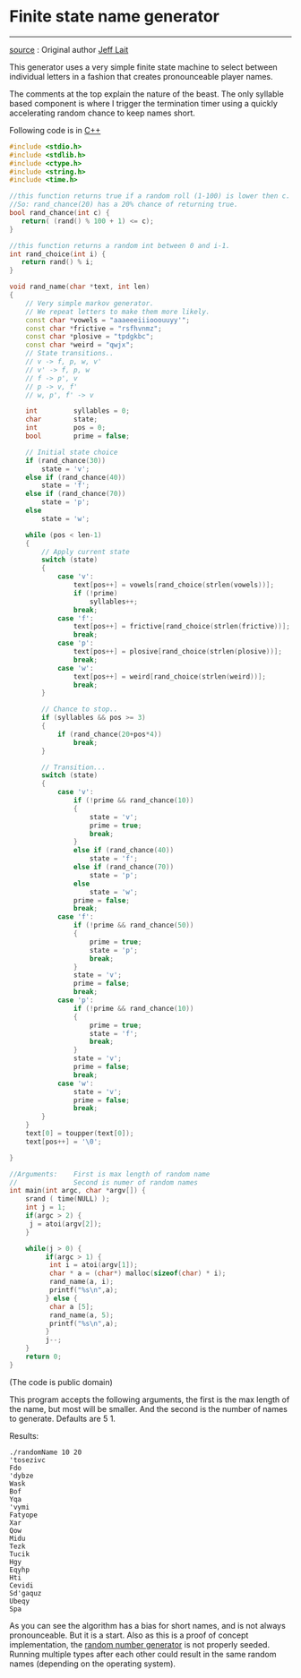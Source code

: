# Finite state name generator

---

[source](http://groups.google.com/group/rec.games.roguelike.development/msg/185c90b7e8986d30) : Original author [Jeff Lait](jeff_lait.md)

This generator uses a very simple finite state machine to select between individual letters in a fashion that creates pronounceable player names.

The comments at the top explain the nature of the beast. The only syllable based component is where I trigger the termination timer using a quickly accelerating random chance to keep names short.

Following code is in [C++](c++.md)

```c++
#include <stdio.h>
#include <stdlib.h>
#include <ctype.h>
#include <string.h>
#include <time.h>

//this function returns true if a random roll (1-100) is lower then c.
//So: rand_chance(20) has a 20% chance of returning true.
bool rand_chance(int c) {
   return( (rand() % 100 + 1) <= c);
}

//this function returns a random int between 0 and i-1.
int rand_choice(int i) {
   return rand() % i;
}

void rand_name(char *text, int len)
{
    // Very simple markov generator.
    // We repeat letters to make them more likely.
    const char *vowels = "aaaeeeiiiooouuyy'";
    const char *frictive = "rsfhvnmz";
    const char *plosive = "tpdgkbc";
    const char *weird = "qwjx";
    // State transitions..
    // v -> f, p, w, v'
    // v' -> f, p, w
    // f -> p', v
    // p -> v, f'
    // w, p', f' -> v

    int         syllables = 0;
    char        state;
    int         pos = 0;
    bool        prime = false;

    // Initial state choice
    if (rand_chance(30))
        state = 'v';
    else if (rand_chance(40))
        state = 'f';
    else if (rand_chance(70))
        state = 'p';
    else
        state = 'w';

    while (pos < len-1)
    {
        // Apply current state
        switch (state)
        {
            case 'v':
                text[pos++] = vowels[rand_choice(strlen(vowels))];
                if (!prime)
                    syllables++;
                break;
            case 'f':
                text[pos++] = frictive[rand_choice(strlen(frictive))];
                break;
            case 'p':
                text[pos++] = plosive[rand_choice(strlen(plosive))];
                break;
            case 'w':
                text[pos++] = weird[rand_choice(strlen(weird))];
                break;
        }

        // Chance to stop..
        if (syllables && pos >= 3)
        {
            if (rand_chance(20+pos*4))
                break;
        }

        // Transition...
        switch (state)
        {
            case 'v':
                if (!prime && rand_chance(10))
                {
                    state = 'v';
                    prime = true;
                    break;
                }
                else if (rand_chance(40))
                    state = 'f';
                else if (rand_chance(70))
                    state = 'p';
                else
                    state = 'w';
                prime = false;
                break;
            case 'f':
                if (!prime && rand_chance(50))
                {
                    prime = true;
                    state = 'p';
                    break;
                }
                state = 'v';
                prime = false;
                break;
            case 'p':
                if (!prime && rand_chance(10))
                {
                    prime = true;
                    state = 'f';
                    break;
                }
                state = 'v';
                prime = false;
                break;
            case 'w':
                state = 'v';
                prime = false;
                break;
        }
    }
    text[0] = toupper(text[0]);
    text[pos++] = '\0';

}

//Arguments:    First is max length of random name
//              Second is numer of random names
int main(int argc, char *argv[]) {
    srand ( time(NULL) );
    int j = 1;
    if(argc > 2) {
     j = atoi(argv[2]);
    }

    while(j > 0) {
         if(argc > 1) {
          int i = atoi(argv[1]);
          char * a = (char*) malloc(sizeof(char) * i);
          rand_name(a, i);
          printf("%s\n",a);
         } else {
          char a [5];
          rand_name(a, 5);
          printf("%s\n",a);
         }
         j--;
    }
    return 0;
}
```

(The code is public domain)

This program accepts the following arguments, the first is the max length of the name, but most will be smaller. And the second is the number of names to generate. Defaults are 5 1.

Results:

```text
./randomName 10 20
'tosezivc
Fdo
'dybze
Wask
Bof
Yqa
'vymi
Fatyope
Xar
Qow
Midu
Tezk
Tucik
Hgy
Eqyhp
Hti
Cevidi
Sd'gaquz
Ubeqy
Spa
```

As you can see the algorithm has a bias for short names, and is not always pronounceable. But it is a start. Also as this is a proof of concept implementation, the [random number generator](random_number_generator.md) is not properly seeded. Running multiple types after each other could result in the same random names (depending on the operating system).
